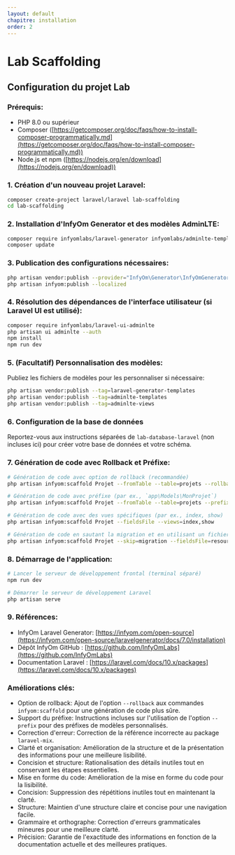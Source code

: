 ```yaml
---
layout: default
chapitre: installation 
order: 2
---
```


# Lab Scaffolding

## Configuration du projet Lab

### Prérequis:

- PHP 8.0 ou supérieur
- Composer ([https://getcomposer.org/doc/faqs/how-to-install-composer-programmatically.md](https://getcomposer.org/doc/faqs/how-to-install-composer-programmatically.md))
- Node.js et npm ([https://nodejs.org/en/download](https://nodejs.org/en/download))

### 1. Création d'un nouveau projet Laravel:

```bash
composer create-project laravel/laravel lab-scaffolding
cd lab-scaffolding
```

### 2. Installation d'InfyOm Generator et des modèles AdminLTE:


```bash
composer require infyomlabs/laravel-generator infyomlabs/adminlte-templates doctrine/dbal
composer update
```

### 3. Publication des configurations nécessaires:

```bash
php artisan vendor:publish --provider="InfyOm\Generator\InfyOmGeneratorServiceProvider"
php artisan infyom:publish --localized
```

### 4. Résolution des dépendances de l'interface utilisateur (si Laravel UI est utilisé):

```bash
composer require infyomlabs/laravel-ui-adminlte
php artisan ui adminlte --auth
npm install
npm run dev
```

### 5. (Facultatif) Personnalisation des modèles:

Publiez les fichiers de modèles pour les personnaliser si nécessaire:

```bash
php artisan vendor:publish --tag=laravel-generator-templates
php artisan vendor:publish --tag=adminlte-templates
php artisan vendor:publish --tag=adminlte-views
```

### 6. Configuration de la base de données 

Reportez-vous aux instructions séparées de `lab-database-laravel` (non incluses ici) pour créer votre base de données et votre schéma.

### 7. Génération de code avec Rollback et Préfixe:

```bash
# Génération de code avec option de rollback (recommandée)
php artisan infyom:scaffold Projet --fromTable --table=projets --rollback

# Génération de code avec préfixe (par ex., `app\Models\MonProjet`)
php artisan infyom:scaffold Projet --fromTable --table=projets --prefix=Mon

# Génération de code avec des vues spécifiques (par ex., index, show)
php artisan infyom:scaffold Projet --fieldsFile --views=index,show

# Génération de code en sautant la migration et en utilisant un fichier de champs personnalisé (avancé)
php artisan infyom:scaffold Projet --skip=migration --fieldsFile=resources/model_schemas/Projet.json --views=index,show
```

### 8. Démarrage de l'application:

```bash
# Lancer le serveur de développement frontal (terminal séparé)
npm run dev

# Démarrer le serveur de développement Laravel
php artisan serve
```

### 9. Références:

- InfyOm Laravel Generator: [https://infyom.com/open-source](https://infyom.com/open-source/laravelgenerator/docs/7.0/installation)
- Dépôt InfyOm GitHub : [https://github.com/InfyOmLabs](https://github.com/InfyOmLabs)
- Documentation Laravel : [https://laravel.com/docs/10.x/packages](https://laravel.com/docs/10.x/packages)

### Améliorations clés:

- Option de rollback: Ajout de l'option `--rollback` aux commandes `infyom:scaffold` pour une génération de code plus sûre.
- Support du préfixe: Instructions incluses sur l'utilisation de l'option `--prefix` pour des préfixes de modèles personnalisés.
- Correction d'erreur: Correction de la référence incorrecte au package `laravel-mix`.
- Clarté et organisation: Amélioration de la structure et de la présentation des informations pour une meilleure lisibilité.
- Concision et structure: Rationalisation des détails inutiles tout en conservant les étapes essentielles.
- Mise en forme du code: Amélioration de la mise en forme du code pour la lisibilité.
- Concision: Suppression des répétitions inutiles tout en maintenant la clarté.
- Structure: Maintien d'une structure claire et concise pour une navigation facile.
- Grammaire et orthographe: Correction d'erreurs grammaticales mineures pour une meilleure clarté.
- Précision: Garantie de l'exactitude des informations en fonction de la documentation actuelle et des meilleures pratiques.


